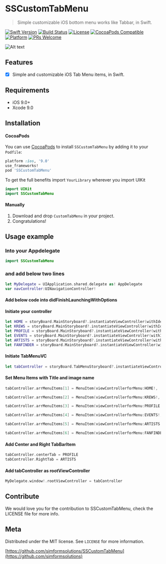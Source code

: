# SSCustomTabMenu
> Simple customizable iOS bottom menu works like Tabbar, in Swift.

[![Swift Version][swift-image]][swift-url]
[![Build Status][travis-image]][travis-url]
[![License][license-image]][license-url]
[![CocoaPods Compatible](https://img.shields.io/cocoapods/v/EZSwiftExtensions.svg)](https://img.shields.io/cocoapods/v/LFAlertController.svg)
[![Platform](https://img.shields.io/cocoapods/p/LFAlertController.svg?style=flat)](http://cocoapods.org/pods/LFAlertController)
[![PRs Welcome](https://img.shields.io/badge/PRs-welcome-brightgreen.svg?style=flat-square)](http://makeapullrequest.com)


![Alt text](https://github.com/simformsolutions/SSCustomTabMenu/blob/master/SSCustomTab.gif?raw=true)
## Features

- [x]  Simple and customizable iOS Tab Menu items, in Swift.

## Requirements

- iOS 9.0+
- Xcode 9.0

## Installation

#### CocoaPods
You can use [CocoaPods](http://cocoapods.org/) to install `SSCustomTabMenu` by adding it to your `Podfile`:

```ruby
platform :ios, '9.0'
use_frameworks!
pod 'SSCustomTabMenu'
```

To get the full benefits import `YourLibrary` wherever you import UIKit

``` swift
import UIKit
import SSCustomTabMenu
```

#### Manually
1. Download and drop ```CustomTabMenu```  in your project.
2. Congratulations!

## Usage example
### Into your Appdelegate
``` swift
import SSCustomTabMenu
```
### and add below two lines
``` swift
let MyDelegate = UIApplication.shared.delegate as! AppDelegate
var navController:UINavigationController!
```
#### Add below code into didFinishLaunchingWithOptions

#### Initiate your controller
``` swift
let HOME = storyBoard.MainStoryboard?.instantiateViewController(withIdentifier: "PlusVC")
let KREWS = storyBoard.MainStoryboard?.instantiateViewController(withIdentifier: "MusicVC")
let PROFILE = storyBoard.MainStoryboard?.instantiateViewController(withIdentifier: "PlusVC")
let EVENTS = storyBoard.MainStoryboard?.instantiateViewController(withIdentifier: "MusicVC")
let ARTISTS = storyBoard.MainStoryboard?.instantiateViewController(withIdentifier: "PlusVC")
let FANFINDER = storyBoard.MainStoryboard?.instantiateViewController(withIdentifier: "MusicVC")
```
#### Initiate TabMenuVC
``` swift
let tabController = storyBoard.TabMenuStoryboard?.instantiateViewController(withIdentifier: "TabMenuVC") as! TabMenuVC
```
#### Set Menu Items with Title and image name
``` swift
tabController.arrMenuItems[1] = MenuItem(viewControllerforMenu:HOME!,  imageName: "Home", menuItemTitle: "HOME")

tabController.arrMenuItems[2] = MenuItem(viewControllerforMenu:KREWS!, imageName: "Krews", menuItemTitle: "KREWS")

tabController.arrMenuItems[3] = MenuItem(viewControllerforMenu:PROFILE!, imageName: "Profile", menuItemTitle: "PROFILE")

tabController.arrMenuItems[4] = MenuItem(viewControllerforMenu:EVENTS!, imageName: "Events", menuItemTitle: "EVENTS")

tabController.arrMenuItems[5] = MenuItem(viewControllerforMenu:ARTISTS!, imageName: "Artists", menuItemTitle: "ARTISTS")

tabController.arrMenuItems[6] = MenuItem(viewControllerforMenu:FANFINDER!, imageName: "FF", menuItemTitle: "FAN FINDER")

```
#### Add Center and Right TabBarItem
``` swift
tabController.centerTab = PROFILE
tabController.RightTab = ARTISTS
```
#### Add tabController as rootViewController
``` swift
MyDelegate.window!.rootViewController = tabController
```

## Contribute

We would love you for the contribution to SSCustomTabMenu, check the LICENSE file for more info.

## Meta

Distributed under the MIT license. See ``LICENSE`` for more information.

[https://github.com/simformsolutions/SSCustomTabMenu](https://github.com/simformsolutions)

[swift-image]:https://img.shields.io/badge/swift-3.0-orange.svg
[swift-url]: https://swift.org/
[license-image]: https://img.shields.io/badge/License-MIT-blue.svg
[license-url]: LICENSE
[travis-image]: https://img.shields.io/travis/dbader/node-datadog-metrics/master.svg?style=flat-square
[travis-url]: https://travis-ci.org/dbader/node-datadog-metrics
[codebeat-image]: https://codebeat.co/badges/c19b47ea-2f9d-45df-8458-b2d952fe9dad
[codebeat-url]: https://codebeat.co/projects/github-com-vsouza-awesomeios-com
